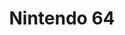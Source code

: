 ---
title: 'Nintendo 64'
shortname: N64
company: nintendo
logo: '<path d="M11.0406667,44.341 L6.675,31.7916667 L6.61533333,31.7916667 L6.61533333,44.341 L-1.58095759e-13,44.341 L-1.58095759e-13,22.601 L9.78233333,22.601 L14.148,35.0673333 L14.205,35.0673333 L14.205,22.601 L20.8243333,22.601 L20.8243333,44.341 L11.0406667,44.341 Z M47.9496667,44.341 L43.5866667,31.7916667 L43.5296667,31.7916667 L43.5296667,44.341 L36.9103333,44.341 L36.9103333,22.601 L46.6926667,22.601 L51.0583333,35.0673333 L51.118,35.0673333 L51.118,22.601 L57.7333333,22.601 L57.7333333,44.341 L47.9496667,44.341 Z M111.505667,44.341 L107.141333,31.7916667 L107.083,31.7916667 L107.083,44.341 L100.466333,44.341 L100.466333,22.601 L110.25,22.601 L114.614333,35.0673333 L114.672667,35.0673333 L114.672667,22.601 L121.290667,22.601 L121.290667,44.341 L111.505667,44.341 Z M24.82,22.601 L32.9806667,22.601 L32.9806667,44.341 L24.82,44.341 L24.82,22.601 Z M65.2853333,28.5066667 L60.0996667,28.5066667 L60.0996667,22.601 L78.647,22.601 L78.647,28.5066667 L73.4433333,28.5066667 L73.4433333,44.341 L65.2853333,44.341 L65.2853333,28.5066667 Z M81.0563333,22.5943333 L97.1943333,22.5943333 L97.1943333,28.3456667 L89.0883333,28.3456667 L89.0883333,30.6186667 L96.5523333,30.6186667 L96.5523333,36.1923333 L89.0883333,36.1923333 L89.0883333,38.6313333 L97.454,38.6313333 L97.454,44.3346667 L81.0563333,44.3346667 L81.0563333,22.5943333 Z M124.802667,22.601 L134.470667,22.601 C142.715667,22.601 145.34,27.2676667 145.34,33.7116667 C145.34,40.2763333 141.291,44.341 134.958667,44.341 L124.802667,44.341 L124.802667,22.601 Z M132.790667,39.4006667 L133.586,39.4006667 C134.899,39.4006667 135.778333,38.9986667 136.292333,38.1253333 C136.833333,37.221 136.895667,35.576 136.895667,33.4703333 C136.895667,31.3633333 136.833333,29.7196667 136.292333,28.814 C135.778333,27.9396667 134.899,27.5373333 133.586,27.5373333 L132.790667,27.5373333 L132.790667,39.4006667 Z M158.132333,22.03 C165.235333,22.03 168.770667,26.6953333 168.770667,33.4703333 C168.770667,40.2466667 165.234,44.9133333 158.132333,44.9133333 C151.026667,44.9133333 147.492333,40.2466667 147.492333,33.4703333 C147.492333,26.6953333 151.025333,22.03 158.132333,22.03 Z M158.132333,39.4046667 C159.385667,39.4046667 160.328667,38.7883333 160.328667,33.4703333 C160.328667,28.2716667 159.441333,27.5373333 158.132333,27.5373333 C156.820667,27.5373333 155.934667,28.2716667 155.934667,33.4703333 C155.934667,38.7883333 156.876333,39.4046667 158.132333,39.4046667 Z M183.365,19.7103333 C182.930333,19.6726667 182.508667,19.6896667 181.919667,19.717 C178.477667,19.8763333 177.085667,21.3423333 176.613333,23.0006667 L176.696333,23.0006667 C177.554,22.2506667 178.612667,21.9016667 180.032,21.9016667 C182.763,21.9016667 185.256667,23.8866667 185.256667,27.6113333 C185.256667,31.1753333 182.516667,33.9516667 178.839667,33.9516667 C173.995333,33.9516667 171.889667,30.2516667 171.889667,26.2843333 C171.889667,23.0626667 173.032667,20.333 174.908667,18.5726667 C176.695333,16.9183333 178.996667,16.083 181.816,16.018 C182.562,15.9753333 183.005667,16.018 183.365,16.0503333 L183.365,19.7103333 Z M178.778667,30.4463333 C179.894667,30.4463333 180.571667,29.3056667 180.571667,27.849 C180.562667,26.6203333 179.999667,25.28 178.502333,25.28 C177.589,25.28 176.875667,25.86 176.607,26.5593333 C176.503333,26.7746667 176.463,27.0793333 176.463,27.5983333 C176.559,28.988 177.228333,30.4463333 178.751667,30.4463333 L178.778667,30.4463333 Z M193.792,33.6586667 L193.792,29.7573333 L186.539667,29.7573333 L186.539667,26.6396667 L192.362333,16.2633333 L198.156333,16.2633333 L198.156333,26.183 L200,26.183 L200,29.7573333 L198.156333,29.7573333 L198.156333,33.6586667 L193.792,33.6586667 Z M193.792,26.183 L193.792,23.194 C193.792,22.0883333 193.858333,20.9403333 193.915333,19.731 L193.820667,19.731 C193.281,20.9053333 192.811333,22.0223333 192.199,23.2353333 L190.773,26.131 L190.757333,26.1843333 L193.792,26.183 Z" />'
disc: false
cartridge: true
color: gray-700
order: 12
---